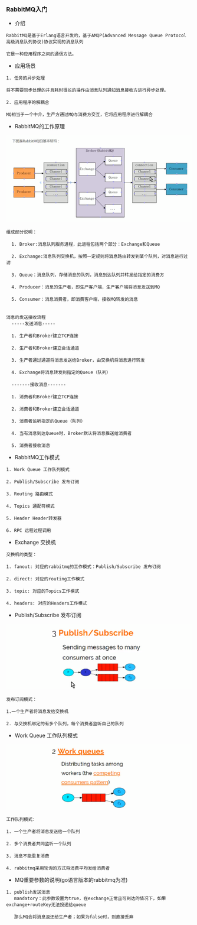 ### RabbitMQ入门

* 介绍
```
RabbitMQ是基于Erlang语言开发的，基于AMQP(Advanced Message Queue Protocol 高级消息队列协议)协议实现的消息队列

它是一种应用程序之间的通信方法。
```
* 应用场景
```
1. 任务的异步处理

将不需要同步处理的并且耗时很长的操作由消息队列通知消息接收方进行异步处理。

2. 应用程序的解耦合

MQ相当于一个中介，生产方通过MQ与消费方交互，它将应用程序进行解耦合
```
* RabbitMQ的工作原理

![](https://github.com/Yangliangfeng/GO/raw/master/images/rmqp.png)
```
组成部分说明：
  
  1. Broker:消息队列服务进程，此进程包括两个部分：Exchange和Queue
  
  2. Exchange:消息队列交换机，按照一定规则将消息路由转发到某个队列，对消息进行过滤
  
  3. Queue：消息队列，存储消息的队列，消息到达队列并转发给指定的消费方
  
  4. Producer：消息的生产者，即生产客户端，生产客户端将消息发送到MQ
  
  5. Consumer：消息消费者，即消费客户端，接收MQ转发的消息
  
  
消息的发送接收流程
  -----发送消息-----
  
  1. 生产者和Broker建立TCP连接
  
  2. 生产者和Broker建立会话通道
  
  3. 生产者通过通道将消息发送给Broker，由交换机将消息进行转发
  
  4. Exchange将消息转发到指定的Queue（队列）
  
  -------接收消息-------
  
  1. 消费者和Broker建立TCP连接
  
  2. 消费者和Broker建立会话通道
  
  3. 消费者监听指定的Queue（队列）
  
  4. 当有消息到达Queue时，Broker默认将消息推送给消费者
  
  5. 消费者接收消息

```
* RabbitMQ工作模式
```
1. Work Queue 工作队列模式

2. Publish/Subscribe 发布订阅

3. Routing 路由模式

4. Topics 通配符模式

5. Header Header转发器

6. RPC 远程过程调用
```
* Exchange 交换机
```
交换机的类型：

1. fanout: 对应的rabbitmq的工作模式：Publish/Subscribe 发布订阅

2. direct: 对应的routing工作模式

3. topic: 对应的Topics工作模式

4. headers: 对应的Headers工作模式

```

* Publish/Subscribe 发布订阅

![](https://github.com/Yangliangfeng/GO/raw/master/images/r_ps.png)
```
发布订阅模式：

1.一个生产者将消息发给交换机

2. 与交换机绑定的有多个队列，每个消费者监听自己的队列
```
* Work Queue 工作队列模式

![](https://github.com/Yangliangfeng/GO/raw/master/images/r_wq.png)
```
工作队列模式:

1. 一个生产者将消息发送给一个队列

2. 多个消费者共同监听一个队列

3. 消息不能重复消费

4. rabbitmq采用轮询的方式将消费平均发给消费者
```
* MQ重要参数的说明(go语言版本的rabbitmq为准)
```
1. publish发送消息
   mandatory：此参数设置为true，在exchange正常且可到达的情况下，如果exchange+routeKey无法投递给queue
   
   那么MQ会将消息返还给生产者；如果为false时，则直接丢弃
```
